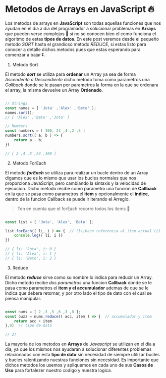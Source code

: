 <Tags>
  <Badge title="html" tag="html"/>
  <Badge title="javascript" tag="javascript"/>
</Tags>

# Metodos de Arrays en JavaScript 🔥

<Author text="Updated: March 21, 24">

Los metodos de arrays en **JavaScript** son todas aquellas funciones que nos ayudan en el dia a dia del programador a solucionar problemas en **Arrays** que pueden verse complejos 💢 si no se conocen bien el como funciona el algoritmo de estas **tipos de datos**. En este post veremos desde el pequeño metodo *SORT* hasta el grandioso metodo *REDUCE*, si estas listo para conocer a detalle dichos metodos pues que estas esperando para comenzar a bajar ⏬.

1. Metodo Sort

El metodo ***sort*** se utiliza para **ordenar** un Array ya sea de forma *Ascendente o Descendiente* dicho metodo toma como parametros una *Callback* donde se le pasan por parametros la forma en la que se ordenara el array, la misma devuelve un Array **Ordenado**.

``` javascript

// Strings
const names = [ 'Jota' ,'Alex' ,'Beto' ];
names.sort();
// [ 'Alex' ,'Beto' ,'Jota' ]

// Numbers
const numbers = [ 100, 24 ,4 ,2 ,5 ]
numbers.sort(( a, b ) => {
	return a - b;
})

// [ 2 ,4 ,5 ,24 ,100 ]

```

2. Metodo ForEach

El metodo ***forEach*** se utiliza para realizar un bucle dentro de un Array digamos que es lo mismo que usar los bucles normales que nos proporciona JavaScript, pero cambiando la sintaxis y la velocidad de ejecucion. Dicho metodo recibe como parametro una funcion de **Callback** en la que se pasa como parametros el **item** y opcionalmente el **indice**, dentro de la funcion Callback se puede ir iterando el Arreglo.

> Ten en cuenta que el forEach recorre todos los items 🔂

``` javascript

const list = [ 'Jota', 'Alex', 'Beto' ];

list.forEach(( li, i ) => {  // (li)hace referencia al item actual (i) al indice actual
	console.log({ li, i })
})

// { li: 'Jota', i: 0 }
// { li: 'Alex', i: 1 }
// { li: 'Beto', i: 2 }

```

3. Reduce

El metodo ***reduce*** sirve como su nombre lo indica para reducir un Array. Dicho metodo recibe *dos parametros* una funcion **Callback** donde se le pasa como parametros el **item y el accumulador** ademas de que se le indica que debera retornar, y por otro lado el tipo de dato con el cual se piensa manipular.

``` javascript

const nums = [ 2 ,3 ,5 ,6 ,3 ,8 ];
const buzz = nums.reduce(( acc, item ) => {  // accumulador y item
	return acc + item
},0)  // tipo de dato

// 27

```

La mayoria de los metodos en **Arrays** de *Javascript* se utilizan en el dia a dia, ya que los mismos nos ayudaran a solucionar diferentes problemas relacionados con esta **tipo de dato** sin necesidad de siempre utilizar bucles y bucles ralentizando nuestras funciones sin necesidad. Es importante que dichos metodos los usemos y apliquemos en cada uno de sus **Casos de Uso** para fortalezer nuestro codigo y nuestra logica.
